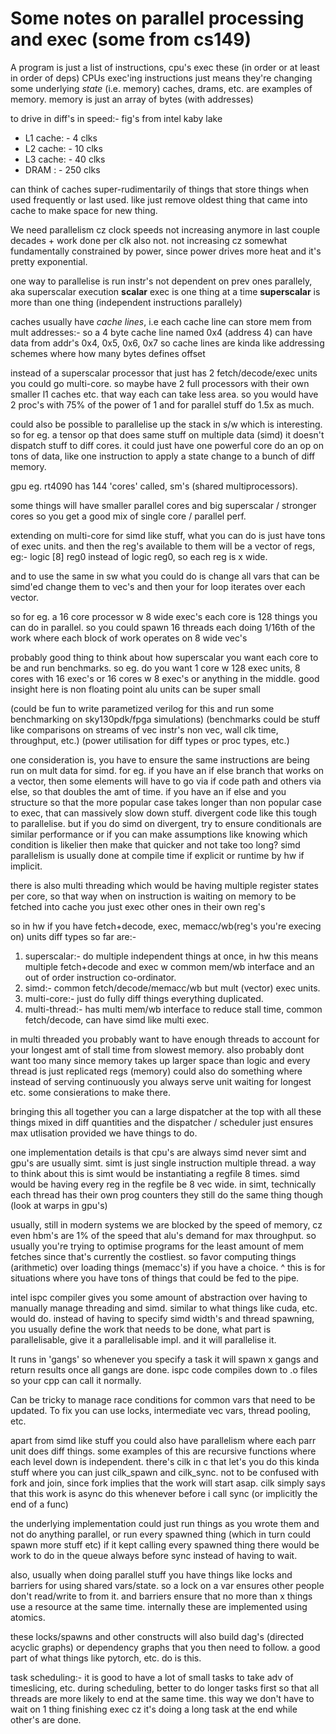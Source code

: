 # Some notes on parallel processing and exec (some from cs149)

A program is just a list of instructions, cpu's exec these (in order or at least in order of deps)
CPUs exec'ing instructions just means they're changing some underlying *state* (i.e. memory)
caches, drams, etc. are examples of memory. memory is just an array of bytes (with addresses)

to drive in diff's in speed:-
fig's from intel kaby lake
- L1 cache: - 4 clks
- L2 cache: - 10 clks
- L3 cache: - 40 clks
- DRAM    : - 250 clks

can think of caches super-rudimentarily of things that store things when used frequently or last used.
like just remove oldest thing that came into cache to make space for new thing.

We need parallelism cz clock speeds not increasing anymore in last couple decades + work done per clk also not.
not increasing cz somewhat fundamentally constrained by power, since power drives more heat and it's pretty exponential.

one way to parallelise is run instr's not dependent on prev ones parallely, aka superscalar execution
**scalar** exec is one thing at a time **superscalar** is more than one thing (independent instructions parallely)

caches usually have *cache lines*, i.e each cache line can store mem from mult addresses:-
so a 4 byte cache line named 0x4 (address 4) can have data from addr's 0x4, 0x5, 0x6, 0x7
so cache lines are kinda like addressing schemes where how many bytes defines offset

instead of a superscalar processor that just has 2 fetch/decode/exec units you could go multi-core.
so maybe have 2 full processors with their own smaller l1 caches etc. that way each can take less area.
so you would have 2 proc's with 75% of the power of 1 and for parallel stuff do 1.5x as much.

could also be possible to parallelise up the stack in s/w which is interesting.
so for eg. a tensor op that does same stuff on multiple data (simd) it doesn't dispatch stuff to diff cores.
it could just have one powerful core do an op on tons of data, like one instruction to apply a state change
to a bunch of diff memory.

gpu eg. rt4090 has 144 'cores' called, sm's (shared multiprocessors).

some things will have smaller parallel cores and big superscalar / stronger cores so you get a good mix
of single core / parallel perf.

extending on multi-core for simd like stuff, what you can do is just have tons of exec units.
and then the reg's available to them will be a vector of regs, eg:-
logic [8] reg0 instead of logic reg0, so each reg is x wide.

and to use the same in sw what you could do is change all vars that can be simd'ed change them to vec's
and then your for loop iterates over each vector.

so for eg. a 16 core processor w 8 wide exec's each core is 128 things you can do in parallel.
so you could spawn 16 threads each doing 1/16th of the work where each block of work operates on 8 wide vec's

probably good thing to think about how superscalar you want each core to be and run benchmarks.
so eg. do you want 1 core w 128 exec units, 8 cores with 16 exec's or 16 cores w 8 exec's or anything in the middle.
good insight here is non floating point alu units can be super small

(could be fun to write parametized verilog for this and run some benchmarking on sky130pdk/fpga simulations)
(benchmarks could be stuff like comparisons on streams of vec instr's non vec, wall clk time, throughput, etc.)
(power utilisation for diff types or proc types, etc.)

one consideration is, you have to ensure the same instructions are being run on mult data for simd.
for eg. if you have an if else branch that works on a vector, then some elements will have to go via if code path
and others via else, so that doubles the amt of time.
if you have an if else and you structure so that the more popular case takes longer than non popular case to exec,
that can massively slow down stuff. divergent code like this tough to parallelise.
but if you do simd on divergent, try to ensure conditionals are similar performance or if you can make assumptions
like knowing which condition is likelier then make that quicker and not take too long?
simd parallelism is usually done at compile time if explicit or runtime by hw if implicit.

there is also multi threading which would be having multiple register states per core, so that way when on instruction
is waiting on memory to be fetched into cache you just exec other ones in their own reg's

so in hw if you have fetch+decode, exec, memacc/wb(reg's you're execing on) units diff types so far are:-
1. superscalar:- do multiple independent things at once, in hw this means multiple fetch+decode and exec w common mem/wb interface and an out of order instruction co-ordinator.
2. simd:- common fetch/decode/memacc/wb but mult (vector) exec units.
3. multi-core:- just do fully diff things everything duplicated.
4. multi-thread:- has multi mem/wb interface to reduce stall time, common fetch/decode, can have simd like multi exec.

in multi threaded you probably want to have enough threads to account for your longest amt of stall time from slowest memory.
also probably dont want too many since memory takes up larger space than logic and every thread is just replicated regs (memory)
could also do something where instead of serving continuously you always serve unit waiting for longest etc. some consierations to make there.

bringing this all together you can a large dispatcher at the top with all these things mixed in diff quantities and the dispatcher / scheduler just ensures max utlisation provided we have things to do.

one implementation details is that cpu's are always simd never simt and gpu's are usually simt.
simt is just single instruction multiple thread.
a way to think about this is simt would be instantiating a regfile 8 times.
simd would be having every reg in the regfile be 8 vec wide.
in simt, technically each thread has their own prog counters they still do the same thing though (look at warps in gpu's)

usually, still in modern systems we are blocked by the speed of memory, cz even hbm's are 1% of the speed that alu's demand for max throughput.
so usually you're trying to optimise programs for the least amount of mem fetches since that's currently the costliest.
so favor computing things (arithmetic) over loading things (memacc's) if you have a choice.
^ this is for situations where you have tons of things that could be fed to the pipe.

intel ispc compiler gives you some amount of abstraction over having to manually manage threading and simd.
similar to what things like cuda, etc. would do. instead of having to specify simd width's and thread spawning,
you usually define the work that needs to be done, what part is parallelisable, give it a parallelisable impl.
and it will parallelise it.

It runs in 'gangs' so whenever you specify a task it will spawn x gangs and return results once all gangs are done.
ispc code compiles down to .o files so your cpp can call it normally.

Can be tricky to manage race conditions for common vars that need to be updated.
To fix you can use locks, intermediate vec vars, thread pooling, etc.

apart from simd like stuff you could also have parallelism where each parr unit does diff things.
some examples of this are recursive functions where each level down is independent.
there's cilk in c that let's you do this kinda stuff where you can just cilk_spawn and cilk_sync.
not to be confused with fork and join, since fork implies that the work will start asap.
cilk simply says that this work is async do this whenever before i call sync (or implicitly the end of a func)

the underlying implementation could just run things as you wrote them and not do anything parallel,
or run every spawned thing (which in turn could spawn more stuff etc)
if it kept calling every spawned thing there would be work to do in the queue always before sync instead of having to wait.

also, usually when doing parallel stuff you have things like locks and barriers for using shared vars/state.
so a lock on a var ensures other people don't read/write to from it.
and barriers ensure that no more than x things use a resource at the same time.
internally these are implemented using atomics.

these locks/spawns and other constructs will also build dag's (directed acyclic graphs) or dependency graphs that you then need to follow.
a good part of what things like pytorch, etc. do is this.

task scheduling:-
it is good to have a lot of small tasks to take adv of timeslicing, etc.
during scheduling, better to do longer tasks first so that all threads are more likely to end at the same time.
this way we don't have to wait on 1 thing finishing exec cz it's doing a long task at the end while other's are done.


